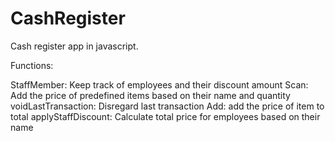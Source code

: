 # CashRegister
Cash register app in javascript.

Functions: 

StaffMember: Keep track of employees and their discount amount
Scan: Add the price of predefined items based on their name and quantity 
voidLastTransaction: Disregard last transaction 
Add: add the price of item to total
applyStaffDiscount: Calculate total price for employees based on their name 
